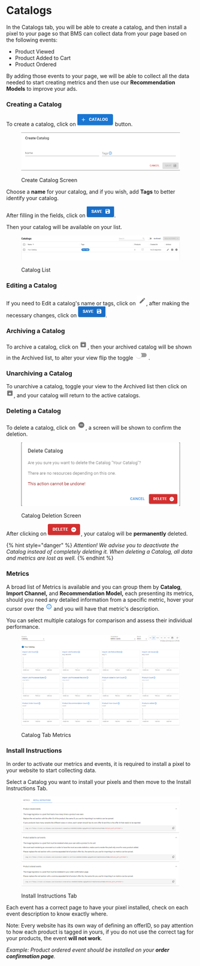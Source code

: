 # Catalogs

In the Catalogs tab, you will be able to create a catalog, and then install a pixel to your page so that BMS can collect data from your page based on the following events:

* Product Viewed
* Product Added to Cart
* Product Ordered

By adding those events to your page, we will be able to collect all the data needed to start creating metrics and then use our **Recommendation Models** to improve your ads.

### Creating a Catalog

To create a catalog, click on <img src="../../.gitbook/assets/image (16) (6) (1).png" alt="Create Catalog" data-size="line"> button.

<figure><img src="../../.gitbook/assets/image (17) (6) (1).png" alt="" width="539"><figcaption><p>Create Catalog Screen</p></figcaption></figure>

Choose a **name** for your catalog, and if you wish, add **Tags** to better identify your catalog.

After filling in the fields, click on <img src="../../.gitbook/assets/image (18) (6) (1).png" alt="Save" data-size="line">.

Then your catalog will be available on your list.

<figure><img src="../../.gitbook/assets/image (19) (6) (1).png" alt=""><figcaption><p>Catalog List</p></figcaption></figure>

### Editing a Catalog

If you need to Edit a catalog's name or tags, click on <img src="../../.gitbook/assets/image (20) (4) (1).png" alt="Edit" data-size="line">, after making the necessary changes, click on <img src="../../.gitbook/assets/image (21) (2) (1).png" alt="Save" data-size="line">.

### Archiving a Catalog

To archive a catalog, click on <img src="../../.gitbook/assets/image (22) (2) (1).png" alt="Archive" data-size="line">, then your archived catalog will be shown in the Archived list, to alter your view flip the toggle <img src="../../.gitbook/assets/image (23) (2) (1).png" alt="Toggle" data-size="line">.

### Unarchiving a Catalog

To unarchive a catalog, toggle your view to the Archived list then click on <img src="../../.gitbook/assets/image (24) (2) (1).png" alt="Unarchive" data-size="line">, and your catalog will return to the active catalogs.

### Deleting a Catalog

To delete a catalog, click on <img src="../../.gitbook/assets/image (25) (2) (1).png" alt="Delete" data-size="line">, a screen will be shown to confirm the deletion.

<figure><img src="../../.gitbook/assets/image (26) (2) (1).png" alt=""><figcaption><p>Catalog Deletion Screen</p></figcaption></figure>

After clicking on <img src="../../.gitbook/assets/image (27) (2) (1).png" alt="Delete" data-size="line">, your catalog will be **permanently** deleted.

{% hint style="danger" %}
_Attention! We advise you to deactivate the Catalog instead of completely deleting it. When deleting a Catalog, all data and metrics are lost as well._
{% endhint %}

### Metrics

A broad list of Metrics is available and you can group them by **Catalog**, **Import Channel,** and **Recommendation Model,** each presenting its metrics, should you need any detailed information from a specific metric, hover your cursor over the <img src="../../.gitbook/assets/image (33) (2) (1).png" alt="Information" data-size="line"> and you will have that metric's description.

You can select multiple catalogs for comparison and assess their individual performance.

<figure><img src="../../.gitbook/assets/image (35) (2) (1).png" alt=""><figcaption><p>Catalog Tab Metrics</p></figcaption></figure>

### Install Instructions

In order to activate our metrics and events, it is required to install a pixel to your website to start collecting data.

Select a Catalog you want to install your pixels and then move to the Install Instructions Tab.

<figure><img src="../../.gitbook/assets/image (105).png" alt=""><figcaption><p>Install Instructions Tab</p></figcaption></figure>

Each event has a correct page to have your pixel installed, check on each event description to know exactly where.

Note: Every website has its own way of defining an offerID, so pay attention to how each product is tagged in yours, if you do not use the correct tag for your products, the event **will not work**.

_Example: Product ordered event should be installed on your **order confirmation page**._

